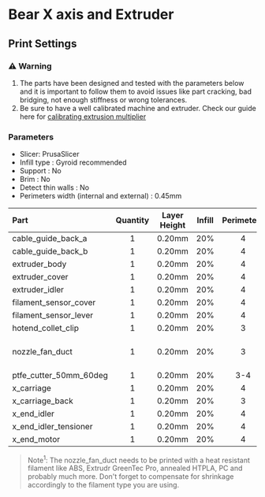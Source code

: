 # Bear X axis and Extruder

## Print Settings

### :warning: Warning

1. The parts have been designed and tested with the parameters below and it is important to follow them to avoid issues like part cracking, bad bridging, not enough stiffness or wrong tolerances.
1. Be sure to have a well calibrated machine and extruder. Check our guide here for [calibrating extrusion multiplier](https://guides.bear-lab.com/Guide/Extrusion+multiplier+and+filament+diameter/8?lang=en)


### Parameters

  * Slicer: PrusaSlicer
  * Infill type : Gyroid recommended
  * Support : No
  * Brim : No
  * Detect thin walls : No
  * Perimeters width (internal and external) : 0.45mm

| Part | Quantity | Layer Height | Infill | Perimeters | Top/Bottom Layers | Filament type | Color |
|:----|:----:|:----:|:----:|:----:|:----:|:----:|:----:|
| cable_guide_back_a     | 1 | 0.20mm | 20% | 4 | 5 | PETG | |
| cable_guide_back_b     | 1 | 0.20mm | 20% | 4 | 5 | PETG | |
| extruder_body          | 1 | 0.20mm | 20% | 4 | 5 | PETG | Black |
| extruder_cover         | 1 | 0.20mm | 20% | 4 | 5 | PETG | |
| extruder_idler         | 1 | 0.20mm | 20% | 4 | 5 | PETG | |
| filament_sensor_cover  | 1 | 0.20mm | 20% | 4 | 5 | PETG | Black |
| filament_sensor_lever  | 1 | 0.20mm | 20% | 4 | 5 | PETG | Black |
| hotend_collet_clip     | 1 | 0.20mm | 20% | 3 | 5 | PETG | |
| nozzle_fan_duct        | 1 | 0.20mm | 20% | 3 | 5 | Read note<sup>1</sup> below | |
| ptfe_cutter_50mm_60deg | 1 | 0.20mm | 20% | 3-4 | 5 | PETG | |
| x_carriage             | 1 | 0.20mm | 20% | 4 | 5 | PETG | |
| x_carriage_back        | 1 | 0.20mm | 20% | 3 | 5 | PETG | |
| x_end_idler            | 1 | 0.20mm | 20% | 4 | 5 | PETG | |
| x_end_idler_tensioner  | 1 | 0.20mm | 20% | 4 | 5 | PETG | |
| x_end_motor            | 1 | 0.20mm | 20% | 4 | 5 | PETG | |


> Note<sup>1</sup>: The nozzle_fan_duct needs to be printed with a heat resistant filament like ABS, Extrudr GreenTec Pro, annealed HTPLA, PC and probably much more. Don't forget to compensate for shrinkage accordingly to the filament type you are using.
